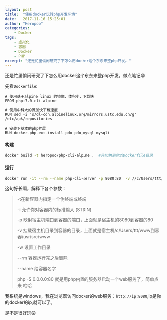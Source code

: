 ```yaml
---
layout: post
title:  "使用docker玩转php开发环境"
date:   2017-11-16 15:25:01
author: "Heropoo"
categories: 
    - Docker
tags:
    - 虚拟化
    - 容器
    - Docker
    - PHP
excerpt: "还是忙里偷闲研究了下怎么用docker这个东东来整php开发。"
---
```

还是忙里偷闲研究了下怎么用docker这个东东来整php开发。做点笔记😁

先看`Dockerfile`:
```
# 使用基于alpine linux 的镜像，体积小，下载快
FROM php:7.0-cli-alpine

# 使用中科大的源加快下载速度
RUN sed -i 's/dl-cdn.alpinelinux.org/mirrors.ustc.edu.cn/g' /etc/apk/repositories

# 安装下基本的php扩展
RUN docker-php-ext-install pdo pdo_mysql mysqli
```

#### 构建
```sh
docker build -t heropoo/php-cli-alpine .  #先切换到你的Dockerfile目录
```

#### 运行
```sh
docker run -it --rm --name php-cli-server -p 8080:80  -v //c/Users/ttt/www:/usr/src/www -w /usr/src/www php:7.0-cli-alpine php -S 0.0.0.0:80
```
这句好长啊，解释下各个参数：
>-t在新容器内指定一个伪终端或终端
>
>-i	允许你对容器内的标准输入 (STDIN) 
>
>-p 映射宿主机端口到容器的端口，上面就是宿主机的8080到容器的80
>
>-v 挂载宿主机目录到容器的目录，上面就是宿主机/c/Users/ttt/www到容器/usr/src/www	
>
>-w	设置工作目录
>
>--rm 容器运行完之后删除
>
>--name	给容器名字
>
>php -S 0.0.0.0:80 就是用php内置的服务器启动一个web服务了，简单点来 哈哈 

我系统是windows，我在浏览器访问docker的web服务：`http://ip:8080`,ip是你的docker的ip,就可以了。

是不是很好玩😜